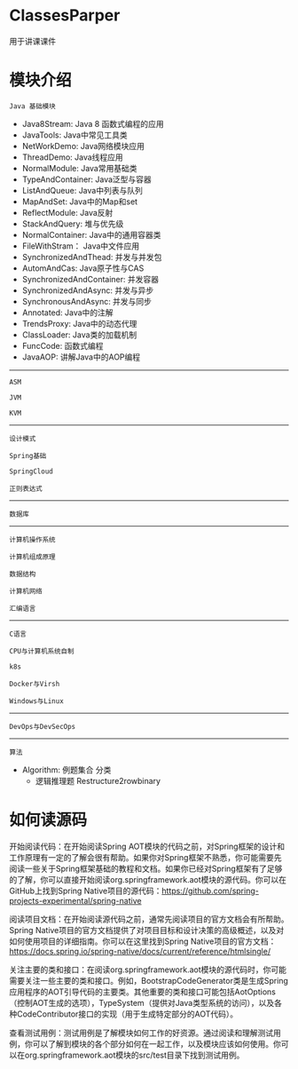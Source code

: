 # ClassesParper
用于讲课课件
# 模块介绍
 `Java 基础模块`
 - Java8Stream: Java 8 函数式编程的应用
 - JavaTools: Java中常见工具类
 - NetWorkDemo: Java网络模块应用
 - ThreadDemo: Java线程应用
 - NormalModule: Java常用基础类
 - TypeAndContainer: Java泛型与容器
 - ListAndQueue: Java中列表与队列
 - MapAndSet: Java中的Map和set
 - ReflectModule: Java反射
 - StackAndQuery: 堆与优先级
 - NormalContainer: Java中的通用容器类
 - FileWithStram： Java中文件应用
 - SynchronizedAndThead: 并发与并发包
 - AutomAndCas: Java原子性与CAS
 - SynchronizedAndContainer: 并发容器
 - SynchronizedAndAsync: 并发与异步
 - SynchronousAndAsync: 并发与同步
 - Annotated: Java中的注解
 - TrendsProxy: Java中的动态代理
 - ClassLoader: Java类的加载机制
 - FuncCode: 函数式编程
 - JavaAOP: 讲解Java中的AOP编程
----

 `ASM`

 `JVM`

 `KVM`

----

 `设计模式`
 
 `Spring基础`

 `SpringCloud`
 
 `正则表达式`

----

 `数据库`

----
 `计算机操作系统`
 
 `计算机组成原理`
 
 `数据结构`
 
 `计算机网络`
 
 `汇编语言`

----

 `C语言`
 
 `CPU与计算机系统自制`
 
 `k8s`
 
 `Docker与Virsh`
 
 `Windows与Linux`

----

 `DevOps与DevSecOps`

----

 `算法`
- Algorithm: 例题集合
 分类
  - 逻辑推理题
    Restructure2rowbinary
    
# 如何读源码
开始阅读代码：在开始阅读Spring AOT模块的代码之前，对Spring框架的设计和工作原理有一定的了解会很有帮助。如果你对Spring框架不熟悉，你可能需要先阅读一些关于Spring框架基础的教程和文档。如果你已经对Spring框架有了足够的了解，你可以直接开始阅读org.springframework.aot模块的源代码。你可以在GitHub上找到Spring Native项目的源代码：https://github.com/spring-projects-experimental/spring-native

阅读项目文档：在开始阅读源代码之前，通常先阅读项目的官方文档会有所帮助。Spring Native项目的官方文档提供了对项目目标和设计决策的高级概述，以及对如何使用项目的详细指南。你可以在这里找到Spring Native项目的官方文档：https://docs.spring.io/spring-native/docs/current/reference/htmlsingle/

关注主要的类和接口：在阅读org.springframework.aot模块的源代码时，你可能需要关注一些主要的类和接口。例如，BootstrapCodeGenerator类是生成Spring应用程序的AOT引导代码的主要类。其他重要的类和接口可能包括AotOptions（控制AOT生成的选项），TypeSystem（提供对Java类型系统的访问），以及各种CodeContributor接口的实现（用于生成特定部分的AOT代码）。

查看测试用例：测试用例是了解模块如何工作的好资源。通过阅读和理解测试用例，你可以了解到模块的各个部分如何在一起工作，以及模块应该如何使用。你可以在org.springframework.aot模块的src/test目录下找到测试用例。


 